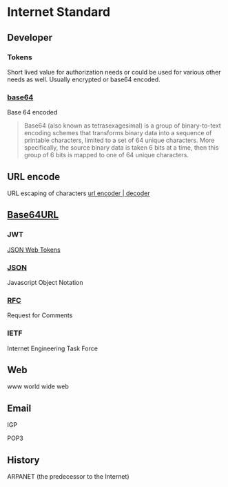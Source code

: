 
# Internet Standard


## Developer

### Tokens
Short lived value for authorization needs or could be used for various other needs as well.
Usually encrypted or base64 encoded.

### [base64](/database/web/base64.md)
Base 64 encoded

> Base64 (also known as tetrasexagesimal) is a group of binary-to-text encoding schemes that transforms binary data into a sequence of printable characters, limited to a set of 64 unique characters. More specifically, the source binary data is taken 6 bits at a time, then this group of 6 bits is mapped to one of 64 unique characters. 



## URL encode

URL escaping of characters
 [url encoder | decoder](https://www.urldecoder.org/)

## [Base64URL](/database/web/base64URL.md)


### JWT
[JSON Web Tokens](/security/jwt.md)


### [JSON](/database/web/json.md)

Javascript  Object Notation

### [RFC](/architecture/rfc.md)

Request for Comments

### IETF
Internet Engineering Task Force


## Web
www
world wide web

## Email

IGP

POP3


## History

ARPANET (the predecessor to the Internet)